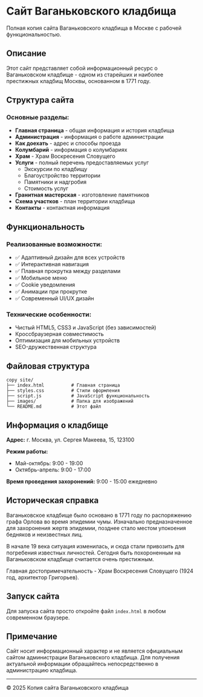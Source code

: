 # Сайт Ваганьковского кладбища

Полная копия сайта Ваганьковского кладбища в Москве с рабочей функциональностью.

## Описание

Этот сайт представляет собой информационный ресурс о Ваганьковском кладбище - одном из старейших и наиболее престижных кладбищ Москвы, основанном в 1771 году.

## Структура сайта

### Основные разделы:
- **Главная страница** - общая информация и история кладбища
- **Администрация** - информация о работе администрации
- **Как доехать** - адрес и способы проезда
- **Колумбарий** - информация о колумбариях
- **Храм** - Храм Воскресения Словущего
- **Услуги** - полный перечень предоставляемых услуг
  - Экскурсии по кладбищу
  - Благоустройство территории
  - Памятники и надгробия
  - Стоимость услуг
- **Гранитная мастерская** - изготовление памятников
- **Схема участков** - план территории кладбища
- **Контакты** - контактная информация

## Функциональность

### Реализованные возможности:
- ✅ Адаптивный дизайн для всех устройств
- ✅ Интерактивная навигация
- ✅ Плавная прокрутка между разделами
- ✅ Мобильное меню
- ✅ Cookie уведомления
- ✅ Анимации при прокрутке
- ✅ Современный UI/UX дизайн

### Технические особенности:
- Чистый HTML5, CSS3 и JavaScript (без зависимостей)
- Кроссбраузерная совместимость
- Оптимизация для мобильных устройств
- SEO-дружественная структура

## Файловая структура

```
copy site/
├── index.html          # Главная страница
├── styles.css          # Стили оформления
├── script.js           # JavaScript функциональность
├── images/             # Папка для изображений
└── README.md           # Этот файл
```

## Информация о кладбище

**Адрес:** г. Москва, ул. Сергея Макеева, 15, 123100

**Режим работы:**
- Май-октябрь: 9:00 - 19:00
- Октябрь-апрель: 9:00 - 17:00

**Время проведения захоронений:** 9:00 - 15:00 ежедневно

## Историческая справка

Ваганьковское кладбище было основано в 1771 году по распоряжению графа Орлова во время эпидемии чумы. Изначально предназначенное для захоронения жертв эпидемии, позднее стало местом упокоения бедняков и неизвестных лиц.

В начале 19 века ситуация изменилась, и сюда стали привозить для погребения известных личностей. Сегодня быть похороненным на Ваганьковском кладбище считается очень престижным.

Главная достопримечательность - Храм Воскресения Словущего (1924 год, архитектор Григорьев).

## Запуск сайта

Для запуска сайта просто откройте файл `index.html` в любом современном браузере.

## Примечание

Сайт носит информационный характер и не является официальным сайтом администрации Ваганьковского кладбища. Для получения актуальной информации обращайтесь непосредственно в администрацию кладбища.

---

© 2025 Копия сайта Ваганьковского кладбища 